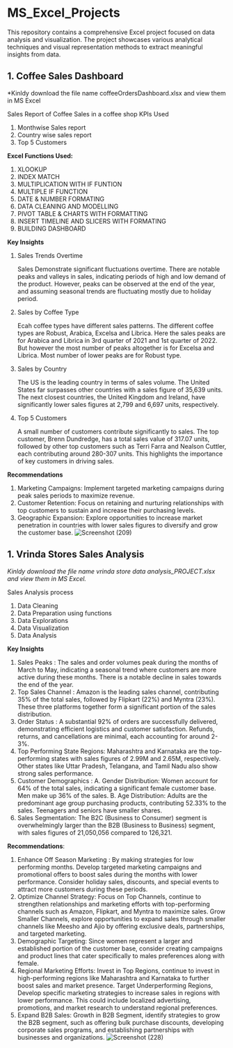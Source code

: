 # MS_Excel_Projects
This repository contains a comprehensive Excel project focused on data analysis and visualization. The project showcases various analytical techniques and visual representation methods to extract meaningful insights from data.

## 1. Coffee Sales Dashboard 
*Kinldy download the file name coffeeOrdersDashboard.xlsx and view them in MS Excel

Sales Report of Coffee Sales in a coffee shop
KPIs Used
1. Monthwise Sales report
2. Country wise sales report
3. Top 5 Customers

**Excel Functions Used:**
1. XLOOKUP
2. INDEX MATCH
3. MULTIPLICATION WITH IF FUNTION
4. MULTIPLE IF FUNCTION
5. DATE & NUMBER FORMATING
6. DATA CLEANING AND MODELLING
7. PIVOT TABLE & CHARTS WITH FORMATTING
8. INSERT TIMELINE AND SLICERS WITH FORMATING
9. BUILDING DASHBOARD

**Key Insights**
1. Sales Trends Overtime

   Sales Demonstrate significant fluctuations overtime. There are notable peaks and valleys in sales, indicating periods of high and low demand of the product. However, peaks can be observed at the end of the 
   year, and assuming seasonal trends are fluctuating mostly due to holiday period.

2. Sales by Coffee Type

   Ecah coffee types have different sales patterns. The different coffee types are Robust, Arabica, Excelsa and Librica. Here the sales peaks are for Arabica and Librica in 3rd quarter of 2021 and 1st quarter of 
   2022. But however the most number of peaks altogether is for Excelsa and Librica. Most number of lower peaks are for Robust type.

3. Sales by Country

   The US is the leading country in terms of sales volume. The United States far surpasses other countries with a sales figure of 35,639 units. The next closest countries, the United Kingdom and Ireland, have 
   significantly lower sales figures at 2,799 and 6,697 units, respectively.

4. Top 5 Customers
   
   A small number of customers contribute significantly to sales. The top customer, Brenn Dundredge, has a total sales value of 317.07 units, followed by other top customers such as Terri Farra and Nealson 
   Cuttler, each contributing around 280-307 units. This highlights the importance of key customers in driving sales.

**Recommendations**
1. Marketing Campaigns: Implement targeted marketing campaigns during peak sales periods to maximize revenue.
2. Customer Retention: Focus on retaining and nurturing relationships with top customers to sustain and increase their purchasing levels.
3. Geographic Expansion: Explore opportunities to increase market penetration in countries with lower sales figures to diversify and grow the customer base.
![Screenshot (209)](https://github.com/user-attachments/assets/4943a599-9173-4057-b697-08ee36ee18fd)


## 1. Vrinda Stores Sales Analysis
*Kinldy download the file name vrinda store data analysis_PROJECT.xlsx and view them in MS Excel.*

Sales Analysis process
1. Data Cleaning
2. Data Preparation using functions
3. Data Explorations
4. Data Visualization
5. Data Analysis

**Key Insights**
1. Sales Peaks : The sales and order volumes peak during the months of March to May, indicating a seasonal trend where customers are more active during these months. There is a notable decline in sales towards the end of the year.
2. Top Sales Channel : Amazon is the leading sales channel, contributing 35% of the total sales, followed by Flipkart (22%) and Myntra (23%). These three platforms together form a significant portion of the sales distribution.
3. Order Status : A substantial 92% of orders are successfully delivered, demonstrating efficient logistics and customer satisfaction. Refunds, returns, and cancellations are minimal, each accounting for around 2-3%.
4. Top Performing State Regions: Maharashtra and Karnataka are the top-performing states with sales figures of 2.99M and 2.65M, respectively. Other states like Uttar Pradesh, Telangana, and Tamil Nadu also show strong sales performance.
5. Customer Demographics :
   A. Gender Distribution: Women account for 64% of the total sales, indicating a significant female customer base. Men make up 36% of the sales.
   B. Age Distribution: Adults are the predominant age group purchasing products, contributing 52.33% to the sales. Teenagers and seniors have smaller shares.
6. Sales Segmentation: The B2C (Business to Consumer) segment is overwhelmingly larger than the B2B (Business to Business) segment, with sales figures of 21,050,056 compared to 126,321.

**Recommendations**:
1. Enhance Off Season Marketing : By making strategies for low performing months. Develop targeted marketing campaigns and promotional offers to boost sales during the months with lower performance. Consider 
   holiday sales, discounts, and special events to attract more customers during these periods.
2. Optimize Channel Strategy: Focus on Top Channels, continue to strengthen relationships and marketing efforts with top-performing channels such as Amazon, Flipkart, and Myntra to maximize sales.
   Grow Smaller Channels, explore opportunities to expand sales through smaller channels like Meesho and Ajio by offering exclusive deals, partnerships, and targeted marketing.
3. Demographic Targeting: Since women represent a larger and established portion of the customer base, consider creating campaigns and product lines that cater specifically to males preferences along with female.
4. Regional Marketing Efforts: Invest in Top Regions, continue to invest in high-performing regions like Maharashtra and Karnataka to further boost sales and market presence.
   Target Underperforming Regions, Develop specific marketing strategies to increase sales in regions with lower performance. This could include localized advertising, promotions, and market research to 
   understand regional preferences.
5. Expand B2B Sales: Growth in B2B Segment, identify strategies to grow the B2B segment, such as offering bulk purchase discounts, developing corporate sales programs, and establishing partnerships with 
   businesses and organizations.
![Screenshot (228)](https://github.com/user-attachments/assets/17635240-1b72-49e6-a22a-72b93105de74)




